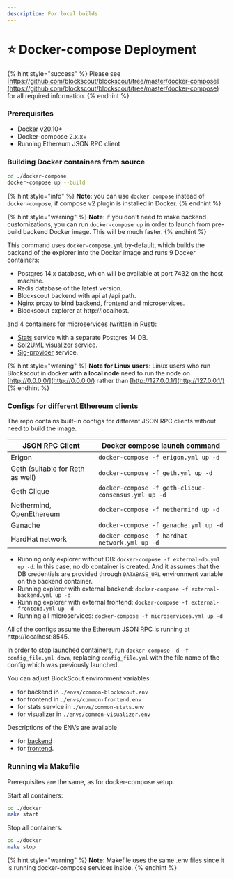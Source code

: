 ```yaml
---
description: For local builds
---
```


# ⭐ Docker-compose Deployment

{% hint style="success" %}
Please see [https://github.com/blockscout/blockscout/tree/master/docker-compose](https://github.com/blockscout/blockscout/tree/master/docker-compose) for all required information.
{% endhint %}

### Prerequisites

* Docker v20.10+
* Docker-compose 2.x.x+
* Running Ethereum JSON RPC client

### Building Docker containers from source

```bash
cd ./docker-compose
docker-compose up --build
```

{% hint style="info" %}
**Note**: you can use `docker compose` instead of `docker-compose`, if compose v2 plugin is installed in Docker.
{% endhint %}

{% hint style="warning" %}
**Note**: if you don't need to make backend customizations, you can run `docker-compose up` in order to launch from pre-build backend Docker image. This will be much faster.
{% endhint %}

This command uses `docker-compose.yml` by-default, which builds the backend of the explorer into the Docker image and runs 9 Docker containers:

* Postgres 14.x database, which will be available at port 7432 on the host machine.
* Redis database of the latest version.
* Blockscout backend with api at /api path.
* Nginx proxy to bind backend, frontend and microservices.
* Blockscout explorer at http://localhost.

and 4 containers for microservices (written in Rust):

* [Stats](https://github.com/blockscout/blockscout-rs/tree/main/stats) service with a separate Postgres 14 DB.
* [Sol2UML visualizer](https://github.com/blockscout/blockscout-rs/tree/main/visualizer) service.
* [Sig-provider](https://github.com/blockscout/blockscout-rs/tree/main/sig-provider) service.

{% hint style="warning" %}
**Note for Linux users**: Linux users who run Blockscout in docker **with a local node** need to run the node on [http://0.0.0.0/](http://0.0.0.0/) rather than [http://127.0.0.1/](http://127.0.0.1/)
{% endhint %}

### Configs for different Ethereum clients

The repo contains built-in configs for different JSON RPC clients without need to build the image.

| **JSON RPC Client**              | **Docker compose launch command**                   |
| -------------------------------- | --------------------------------------------------- |
| Erigon                           | `docker-compose -f erigon.yml up -d`                |
| Geth (suitable for Reth as well) | `docker-compose -f geth.yml up -d`                  |
| Geth Clique                      | `docker-compose -f geth-clique-consensus.yml up -d` |
| Nethermind, OpenEthereum         | `docker-compose -f nethermind up -d`                |
| Ganache                          | `docker-compose -f ganache.yml up -d`               |
| HardHat network                  | `docker-compose -f hardhat-network.yml up -d`       |

* Running only explorer without DB: `docker-compose -f external-db.yml up -d`. In this case, no db container is created. And it assumes that the DB credentials are provided through `DATABASE_URL` environment variable on the backend container.
* Running explorer with external backend: `docker-compose -f external-backend.yml up -d`
* Running explorer with external frontend: `docker-compose -f external-frontend.yml up -d`
* Running all microservices: `docker-compose -f microservices.yml up -d`

All of the configs assume the Ethereum JSON RPC is running at http://localhost:8545.

In order to stop launched containers, run `docker-compose -d -f config_file.yml down`, replacing `config_file.yml` with the file name of the config which was previously launched.

You can adjust BlockScout environment variables:

* for backend in `./envs/common-blockscout.env`
* for frontend in `./envs/common-frontend.env`
* for stats service in `./envs/common-stats.env`
* for visualizer in `./envs/common-visualizer.env`

Descriptions of the ENVs are available

* for [backend](https://docs.blockscout.com/for-developers/information-and-settings/env-variables)
* for [frontend](https://github.com/blockscout/frontend/blob/main/docs/ENVS.md).

### Running via Makefile

Prerequisites are the same, as for docker-compose setup.

Start all containers:

```bash
cd ./docker
make start
```

Stop all containers:

```bash
cd ./docker
make stop
```

{% hint style="warning" %}
**Note**: Makefile uses the same .env files since it is running docker-compose services inside.
{% endhint %}
